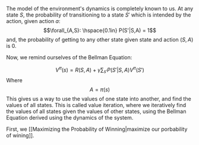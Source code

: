 The model of the environment's dynamics is completely known to us. At any state $S$, the probability of transitioning to a state $S'$ which is intended by the action, given action $a$: $$\forall_{A,S}: \hspace{0.1in} P(S'|S,A) = 1$$
and, the probability of getting to any other state given state and action $(S,A)$ is $0$.

Now, we remind ourselves of the Bellman Equation: 

$$V^{\pi}(s) = R(S,A) + \gamma \sum_{s'}P(S'|S,A)V^{\pi}(S')$$
Where $$A = \pi(s)$$
This gives us a way to use the values of one state into another, and find the values of all states. This is called value iteration, where we iteratively find the values of all states given the values of other states, using the Bellman Equation derived using the dynamics of the system.


First, we [[Maximizing the Probability of Winning|maximize our porbability of wining]].

